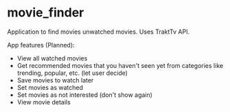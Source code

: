 # movie_finder
Application to find movies unwatched movies. Uses TraktTv API.

App features (Planned):
- View all watched movies
- Get recommended movies that you haven't seen yet from categories like trending, popular, etc. (let user decide)
- Save movies to watch later
- Set movies as watched
- Set movies as not interested (don't show again)
- View movie details